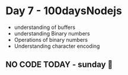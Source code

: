 # Day 7 - 100daysNodejs

- understanding of buffers
- understanding Binary numbers
- Operations of binary numbers
- Understanding character encoding

## NO CODE TODAY - sunday 🙌